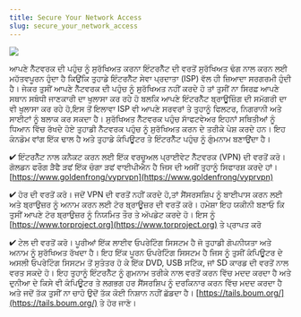 ```yaml
---
title: Secure Your Network Access
slug: secure_your_network_access
---
```


![](/images/coverchap_7.jpg)


ਆਪਣੇ ਨੈੱਟਵਰਕ ਦੀ ਪਹੁੰਚ ਨੂੰ ਸੁਰੱਖਿਅਤ ਕਰਨਾ ਇੰਟਰਨੈੱਟ ਦੀ ਵਰਤੋਂ ਸੁਰੱਖਿਅਤ ਢੰਗ ਨਾਲ ਕਰਨ ਲਈ ਮਹੱਤਵਪੂਰਨ ਹੁੰਦਾ ਹੈ ਕਿਉਂਕਿ ਤੁਹਾਡੇ ਇੰਟਰਨੈੱਟ ਸੇਵਾ ਪ੍ਰਦਾਤਾ (ISP) ਵੱਲ ਹੀ ਜ਼ਿਆਦਾ ਸਰਗਰਮੀ ਹੁੰਦੀ ਹੈ। ਜੇਕਰ ਤੁਸੀਂ ਆਪਣੇ ਨੈੱਟਵਰਕ ਦੀ ਪਹੁੰਚ ਨੂੰ ਸੁਰੱਖਿਅਤ ਨਹੀਂ ਕਰਦੇ ਹੋ ਤਾਂ ਤੁਸੀਂ ਨਾ ਸਿਰਫ਼ ਆਪਣੇ ਸਥਾਨ ਸਬੰਧੀ ਜਾਣਕਾਰੀ ਦਾ ਖੁਲਾਸਾ ਕਰ ਰਹੇ ਹੋ ਬਲਕਿ ਆਪਣੇ ਇੰਟਰਨੈੱਟ ਬ੍ਰਾਊਜ਼ਿੰਗ ਦੀ ਸਮੱਗਰੀ ਦਾ ਵੀ ਖੁਲਾਸਾ ਕਰ ਰਹੇ ਹੋ,ਇਸ ਤੋਂ ਇਲਾਵਾ ISP ਵੀ ਆਪਣੇ ਸਰਵਰਾਂ ਤੇ ਤੁਹਾਨੂੰ ਫਿਲਟਰ, ਨਿਗਰਾਨੀ ਅਤੇ ਸਾਈਟਾਂ ਨੂੰ ਬਲਾਕ ਕਰ ਸਕਦਾ ਹੈ। ਸੁਰੱਖਿਅਤ ਨੈੱਟਵਰਕ ਪਹੁੰਚ ਸਾੱਫਟਵੇਅਰ ਇਹਨਾਂ ਸਥਿਤੀਆਂ ਨੂੰ ਧਿਆਨ ਵਿੱਚ ਰੱਖਦੇ ਹੋਏ ਤੁਹਾਡੀ ਨੈੱਟਵਰਕ ਪਹੁੰਚ ਨੂੰ ਸੁਰੱਖਿਅਤ ਕਰਨ ਦੇ ਤਰੀਕੇ ਪੇਸ਼ ਕਰਦੇ ਹਨ। ਇਹ ਕੰਨਡੋਮ ਵਾਂਗ ਇੱਕ ਢਾਲ ਹੈ ਅਤੇ ਤੁਹਾਡੇ ਕੰਪਿਊਟਰ ਤੇ ਇੰਟਰਨੈੱਟ ਪਹੁੰਚ ਨੂੰ ਗੁੰਮਨਾਮ ਬਣਾਉਂਦਾ ਹੈ।

✔ ਇੰਟਰਨੈੱਟ ਨਾਲ ਕਨੈਕਟ ਕਰਨ ਲਈ ਇੱਕ ਵਰਚੂਅਲ ਪ੍ਰਾਈਵੇਟ ਨੈੱਟਵਰਕ (VPN) ਦੀ ਵਰਤੋਂ ਕਰੋ। ਗੋਲਡਨ ਫਰੌਗ ੜੈਫੈ ੜਫਂ ਇੱਕ ਚੰਗਾ ੜਫਂ ਵਾਈਪੀਐਨ ਹੈ ਜਿਸ ਦੀ ਅਸੀਂ ਤੁਹਾਨੂੰ ਸਿਫਾਰਸ਼ ਕਰਦੇ ਹਾਂ। [https://www.goldenfrong/vyprvpn](https://www.goldenfrong/vyprvpn)

<span class="highlight_color">✔ ਹੋਰ ਦੀ ਵਰਤੋਂ ਕਰੋ। ਜਦੋਂ VPN ਦੀ ਵਰਤੋਂ ਨਹੀਂ ਕਰਦੇ ਹੋ,ਤਾਂ ਸੈਂਸਰਸਸ਼ਿਪ ਨੂੰ ਬਾਈਪਾਸ ਕਰਨ ਲਈ ਅਤੇ ਬ੍ਰਾਉਜ਼ਰ ਨੂੰ ਅਨਾਮ ਕਰਨ ਲਈ ਟੋਰ ਬ੍ਰਾਊਜ਼ਰ ਦੀ ਵਰਤੋਂ ਕਰੋ। ਹਮੇਸ਼ਾ ਇਹ ਯਕੀਨੀ ਬਣਾਓ ਕਿ ਤੁਸੀਂ ਆਪਣੇ ਟੋਰ ਬ੍ਰਾਉਜ਼ਰ ਨੂੰ ਨਿਯਮਿਤ ਤੌਰ ਤੇ ਅੱਪਡੇਟ ਕਰਦੇ ਹੋ। ਇਸ ਨੂੰ</span> [https://www.torproject.org](https://www.torproject.org) ਤੇ ਪ੍ਰਾਪਤ ਕਰੋ

<span class="highlight_color">✔ ਟੇਲ ਦੀ ਵਰਤੋਂ ਕਰੋ। ਪੂਰੀਆਂ ਇੱਕ ਲਾਈਵ ਓਪਰੇਟਿੰਗ ਸਿਸਟਮ ਹੈ ਜੋ ਤੁਹਾਡੀ ਗੋਪਨੀਯਤਾ ਅਤੇ ਅਨਾਮ ਨੂੰ ਸੁਰੱਖਿਅਤ ਰੱਖਦਾ ਹੈ। ਇਹ ਇੱਕ ਪੂਰਨ ਓਪਰੇਟਿੰਗ ਸਿਸਟਮ ਹੈ ਜਿਸ ਨੂੰ ਤੁਸੀਂ ਕੰਪਿਊਟਰ ਦੇ ਅਸਲੀ ਓਪਰੇਟਿੰਗ ਸਿਸਟਮ ਤੋਂ ਸੁਤੰਤਰ ਹੋ ਕੇ ਇੱਕ DVD, USB ਸਟਿੱਕ, ਜਾਂ SD ਕਾਰਡ ਦੀ ਵਰਤੋਂ ਨਾਲ ਵਰਤ ਸਕਦੇ ਹੋ। ਇਹ ਤੁਹਾਨੂੰ ਇੰਟਰਨੈੱਟ ਨੂੰ ਗੁਮਨਾਮ ਤਰੀਕੇ ਨਾਲ ਵਰਤੋਂ ਕਰਨ ਵਿੱਚ ਮਦਦ ਕਰਦਾ ਹੈ ਅਤੇ ਦੁਨੀਆ ਦੇ ਕਿਸੇ ਵੀ ਕੰਪਿਊਟਰ ਤੇ ਲਗਭਗ ਹਰ ਸੈਂਸਰਸ਼ਿਪ ਨੂੰ ਦਰਕਿਨਾਰ ਕਰਨ ਵਿੱਚ ਮਦਦ ਕਰਦਾ ਹੈ ਅਤੇ ਜਦੋਂ ਤੱਕ ਤੁਸੀਂ ਨਾ ਚਾਹੋ ਉਦੋਂ ਤੱਕ ਕੋਈ ਨਿਸ਼ਾਨ ਨਹੀਂ ਛੱਡਦਾ ਹੈ।</span> [https://tails.boum.org/](https://tails.boum.org/) ਤੇ ਹੋਰ ਜਾਣੋ।
